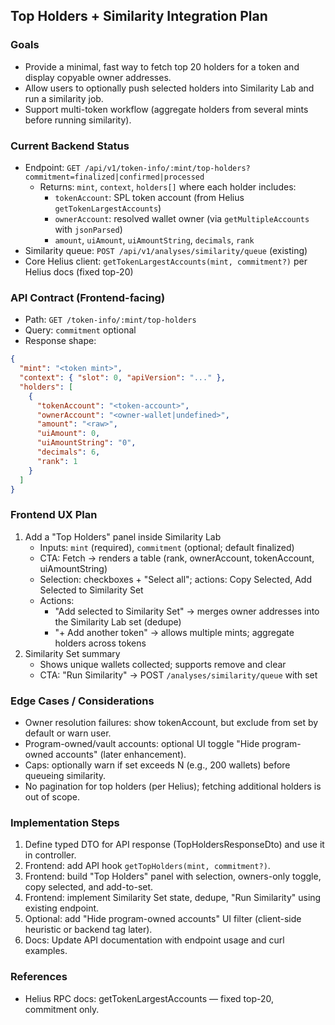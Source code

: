 ## Top Holders + Similarity Integration Plan

### Goals
- Provide a minimal, fast way to fetch top 20 holders for a token and display copyable owner addresses.
- Allow users to optionally push selected holders into Similarity Lab and run a similarity job.
- Support multi-token workflow (aggregate holders from several mints before running similarity).

### Current Backend Status
- Endpoint: `GET /api/v1/token-info/:mint/top-holders?commitment=finalized|confirmed|processed`
  - Returns: `mint`, `context`, `holders[]` where each holder includes:
    - `tokenAccount`: SPL token account (from Helius `getTokenLargestAccounts`)
    - `ownerAccount`: resolved wallet owner (via `getMultipleAccounts` with `jsonParsed`)
    - `amount`, `uiAmount`, `uiAmountString`, `decimals`, `rank`
- Similarity queue: `POST /api/v1/analyses/similarity/queue` (existing)
- Core Helius client: `getTokenLargestAccounts(mint, commitment?)` per Helius docs (fixed top-20)

### API Contract (Frontend-facing)
- Path: `GET /token-info/:mint/top-holders`
- Query: `commitment` optional
- Response shape:
```json
{
  "mint": "<token mint>",
  "context": { "slot": 0, "apiVersion": "..." },
  "holders": [
    {
      "tokenAccount": "<token-account>",
      "ownerAccount": "<owner-wallet|undefined>",
      "amount": "<raw>",
      "uiAmount": 0,
      "uiAmountString": "0",
      "decimals": 6,
      "rank": 1
    }
  ]
}
```

### Frontend UX Plan
1) Add a "Top Holders" panel inside Similarity Lab
   - Inputs: `mint` (required), `commitment` (optional; default finalized)
   - CTA: Fetch → renders a table (rank, ownerAccount, tokenAccount, uiAmountString)
   - Selection: checkboxes + "Select all"; actions: Copy Selected, Add Selected to Similarity Set
   - Actions:
     - "Add selected to Similarity Set" → merges owner addresses into the Similarity Lab set (dedupe)
     - "+ Add another token" → allows multiple mints; aggregate holders across tokens
2) Similarity Set summary
   - Shows unique wallets collected; supports remove and clear
   - CTA: "Run Similarity" → POST `/analyses/similarity/queue` with set

### Edge Cases / Considerations
- Owner resolution failures: show tokenAccount, but exclude from set by default or warn user.
- Program-owned/vault accounts: optional UI toggle "Hide program-owned accounts" (later enhancement).
- Caps: optionally warn if set exceeds N (e.g., 200 wallets) before queueing similarity.
- No pagination for top holders (per Helius); fetching additional holders is out of scope.

### Implementation Steps
1. Define typed DTO for API response (TopHoldersResponseDto) and use it in controller.
2. Frontend: add API hook `getTopHolders(mint, commitment?)`.
3. Frontend: build "Top Holders" panel with selection, owners-only toggle, copy selected, and add-to-set.
4. Frontend: implement Similarity Set state, dedupe, "Run Similarity" using existing endpoint.
5. Optional: add "Hide program-owned accounts" UI filter (client-side heuristic or backend tag later).
6. Docs: Update API documentation with endpoint usage and curl examples.

### References
- Helius RPC docs: getTokenLargestAccounts — fixed top-20, commitment only.


